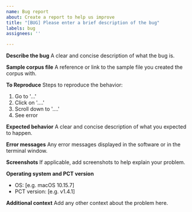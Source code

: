 ```yaml
---
name: Bug report
about: Create a report to help us improve
title: "[BUG] Please enter a brief description of the bug"
labels: bug
assignees: ''

---
```


**Describe the bug**
A clear and concise description of what the bug is.

**Sample corpus file**
A reference or link to the sample file you created the corpus with. 

**To Reproduce**
Steps to reproduce the behavior:
1. Go to '...'
2. Click on '....'
3. Scroll down to '....'
4. See error

**Expected behavior**
A clear and concise description of what you expected to happen.

**Error messages**
Any error messages displayed in the software or in the terminal window.

**Screenshots**
If applicable, add screenshots to help explain your problem.

**Operating system and PCT version**
 - OS: [e.g. macOS 10.15.7]
 - PCT version: [e.g. v1.4.1]

**Additional context**
Add any other context about the problem here.
